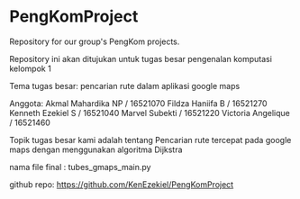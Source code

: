 # PengKomProject
Repository for our group's PengKom projects.

Repository ini akan ditujukan untuk tugas besar pengenalan komputasi kelompok 1

Tema tugas besar: pencarian rute dalam aplikasi google maps

Anggota:
Akmal Mahardika NP / 16521070
Fildza Haniifa B / 16521270
Kenneth Ezekiel S / 16521040
Marvel Subekti / 16521220
Victoria Angelique / 16521460

Topik tugas besar kami adalah tentang Pencarian rute tercepat pada google maps dengan menggunakan algoritma Dijkstra

nama file final : tubes_gmaps_main.py

github repo: https://github.com/KenEzekiel/PengKomProject
